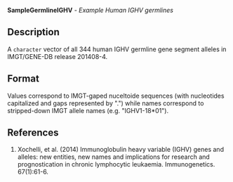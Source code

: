 **SampleGermlineIGHV** - *Example Human IGHV germlines*

Description
--------------------

A `character` vector of all 344 human IGHV germline gene segment alleles
in IMGT/GENE-DB release 201408-4.






Format
-------------------
Values correspond to IMGT-gaped nuceltoide sequences (with
nucleotides capitalized and gaps represented by ".") while names correspond
to stripped-down IMGT allele names (e.g. "IGHV1-18*01").

References
-------------------


1.  Xochelli, et al. (2014) Immunoglobulin heavy variable (IGHV) genes and 
alleles: new entities, new names and implications for research and 
prognostication in chronic lymphocytic leukaemia. Immunogenetics. 67(1):61-6.










